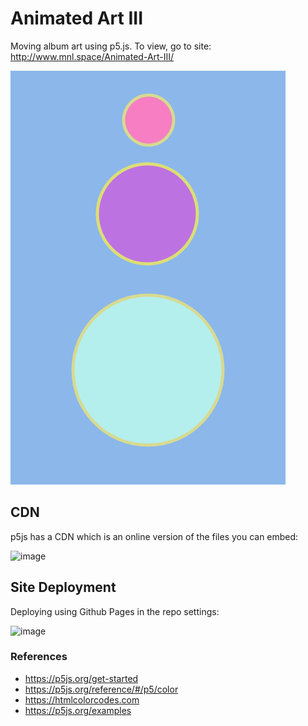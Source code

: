 # Animated Art III
Moving album art using p5.js. To view, go to site: http://www.mnl.space/Animated-Art-III/

![Animated-Art-III](Animated-Art-III.gif)

## CDN
p5js has a CDN which is an online version of the files you can embed:

![image](https://user-images.githubusercontent.com/10030407/195968354-ad9c7c44-d317-4951-9581-e0097710d88c.png)

## Site Deployment
Deploying using Github Pages in the repo settings:

![image](https://user-images.githubusercontent.com/10030407/195968672-db687210-6a66-4303-a234-c802db32f46d.png)


### References
- https://p5js.org/get-started
- https://p5js.org/reference/#/p5/color
- https://htmlcolorcodes.com
- https://p5js.org/examples
